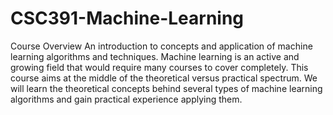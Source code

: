 # CSC391-Machine-Learning

Course Overview
An introduction to concepts and application of machine learning algorithms and
techniques. Machine learning is an active and growing field that would require
many courses to cover completely. This course aims at the middle of the
theoretical versus practical spectrum. We will learn the theoretical concepts
behind several types of machine learning algorithms and gain practical
experience applying them.
